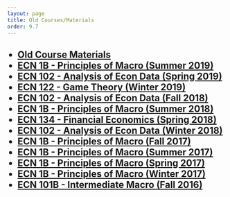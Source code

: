 ```yaml
---
layout: page
title: Old Courses/Materials
order: 9.7
---
```

<div class="home">
  <ul type="disc">
    <h2>
      <li><a class="page-link" href="/courses/old/materials/">Old Course Materials</a></li>
      <li><a class="page-link" href="/courses/old/2019Su_ECN1B/">ECN 1B - Principles of Macro (Summer 2019)</a></li>
      <li><a class="page-link" href="/courses/old/2019Sp_ECN102/">ECN 102 - Analysis of Econ Data (Spring 2019)</a></li>
      <li><a class="page-link" href="/courses/old/2019W_ECN122/">ECN 122 - Game Theory (Winter 2019)</a></li>
      <li><a class="page-link" href="/courses/old/2018F_ECN102/">ECN 102 - Analysis of Econ Data (Fall 2018)</a></li>
      <li><a class="page-link" href="/courses/old/2018Su_ECN1B/">ECN 1B - Principles of Macro (Summer 2018)</a></li>
      <li><a class="page-link" href="/courses/old/2018Sp_ECN134/">ECN 134 - Financial Economics (Spring 2018)</a></li>
      <li><a class="page-link" href="/courses/old/2018W_ECN102/">ECN 102 - Analysis of Econ Data (Winter 2018)</a></li>
      <li><a class="page-link" href="/courses/old/2017F_ECN1B/">ECN 1B - Principles of Macro (Fall 2017)</a></li>
      <li><a class="page-link" href="/courses/old/2017Su_ECN1B/">ECN 1B - Principles of Macro (Summer 2017)</a></li>
      <li><a class="page-link" href="/courses/old/2017Sp_ECN1B/">ECN 1B - Principles of Macro (Spring 2017)</a></li>
      <li><a class="page-link" href="/courses/old/2017W_ECN1B/">ECN 1B - Principles of Macro (Winter 2017)</a></li>
      <li><a class="page-link" href="/courses/old/2016F_ECN101/">ECN 101B - Intermediate Macro (Fall 2016)</a></li>
    </h2>
  </ul>
</div>
